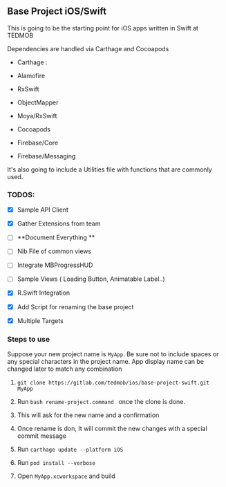
## Base Project iOS/Swift



This is going to be the starting point  for iOS apps written in Swift at TEDMOB



Dependencies are handled via Carthage and Cocoapods



- Carthage :

- Alamofire

- RxSwift

- ObjectMapper

- Moya/RxSwift

- Cocoapods

- Firebase/Core

- Firebase/Messaging



It's also going to include a Utilities file with functions that are commonly used.





### TODOS:

- [X] Sample API Client

- [X] Gather Extensions from team

- [ ] **Document Everything **

- [ ] Nib File of common views

- [ ] Integrate MBProgressHUD

- [ ] Sample Views ( Loading Button, Animatable Label..)

- [X] R.Swift Integration

- [X] Add Script for renaming the base project

- [X] Multiple Targets



### Steps to use

Suppose your new project name is `MyApp`. Be sure not to include spaces or any special characters in the project name. App display name can be changed later to match any combination



1.  `git clone https://gitlab.com/tedmob/ios/base-project-swift.git MyApp`



2. Run `bash rename-project.command ` once the clone is done.

3. This will ask for the new name and a confirmation

4. Once rename is don, It will commit the new changes with a special commit message

3. Run `carthage update --platform iOS`

4. Run `pod install --verbose`

5. Open `MyApp.xcworkspace` and build
